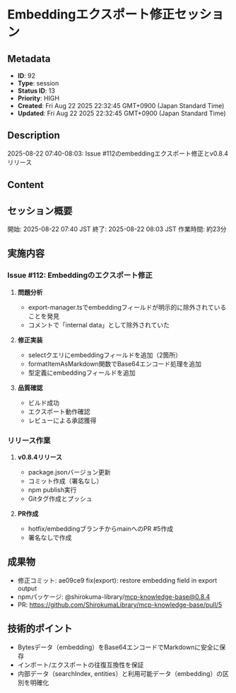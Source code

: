 # Embeddingエクスポート修正セッション

## Metadata

- **ID**: 92
- **Type**: session
- **Status ID**: 13
- **Priority**: HIGH
- **Created**: Fri Aug 22 2025 22:32:45 GMT+0900 (Japan Standard Time)
- **Updated**: Fri Aug 22 2025 22:32:45 GMT+0900 (Japan Standard Time)

## Description

2025-08-22 07:40-08:03: Issue #112のembeddingエクスポート修正とv0.8.4リリース

## Content

## セッション概要
開始: 2025-08-22 07:40 JST
終了: 2025-08-22 08:03 JST
作業時間: 約23分

## 実施内容

### Issue #112: Embeddingのエクスポート修正
1. **問題分析**
   - export-manager.tsでembeddingフィールドが明示的に除外されていることを発見
   - コメントで「internal data」として除外されていた

2. **修正実装**
   - selectクエリにembeddingフィールドを追加（2箇所）
   - formatItemAsMarkdown関数でBase64エンコード処理を追加
   - 型定義にembeddingフィールドを追加

3. **品質確認**
   - ビルド成功
   - エクスポート動作確認
   - レビューによる承認獲得

### リリース作業
1. **v0.8.4リリース**
   - package.jsonバージョン更新
   - コミット作成（署名なし）
   - npm publish実行
   - Gitタグ作成とプッシュ

2. **PR作成**
   - hotfix/embeddingブランチからmainへのPR #5作成
   - 署名なしで作成

## 成果物
- 修正コミット: ae09ce9 fix(export): restore embedding field in export output
- npmパッケージ: @shirokuma-library/mcp-knowledge-base@0.8.4
- PR: https://github.com/ShirokumaLibrary/mcp-knowledge-base/pull/5

## 技術的ポイント
- Bytesデータ（embedding）をBase64エンコードでMarkdownに安全に保存
- インポート/エクスポートの往復互換性を保証
- 内部データ（searchIndex, entities）と利用可能データ（embedding）の区別を明確化
